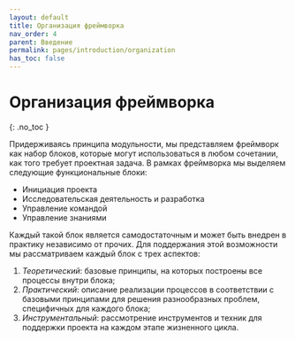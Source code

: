 ```yaml
---
layout: default
title: Организация фреймворка
nav_order: 4
parent: Введение
permalink: pages/introduction/organization
has_toc: false
---
```


# Организация фреймворка
{: .no_toc }

Придерживаясь принципа модульности, мы представляем фреймворк как набор блоков, которые могут использоваться в любом сочетании, как того требует проектная задача.
В рамках фреймворка мы выделяем следующие функциональные блоки:
 - Инициация проекта
 - Исследовательская деятельность и разработка
 - Управление командой
 - Управление знаниями


Каждый такой блок является самодостаточным и может быть внедрен в практику независимо от прочих. Для поддержания этой возможности мы рассматриваем каждый блок с трех аспектов:
1. *Теоретический*: базовые принципы, на которых построены все процессы внутри блока;
2. *Практический*: описание реализации процессов в соответствии с базовыми принципами для решения разнообразных проблем, специфичных для каждого блока;
3. *Инструментальный*: рассмотрение инструментов и техник для поддержки проекта на каждом этапе жизненного цикла.